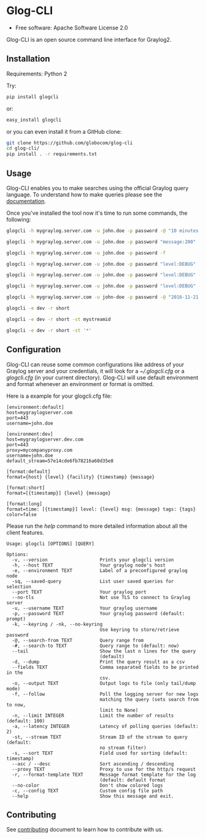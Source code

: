Glog-CLI
===============================

* Free software: Apache Software License 2.0

Glog-CLI is an open source command line interface for Graylog2.

## Installation

Requirements: Python 2

Try:

```bash
pip install glogcli
```

or:

```bash
easy_install glogcli
```

or you can even install it from a GitHub clone:

```bash
git clone https://github.com/globocom/glog-cli
cd glog-cli/
pip install . -r requirements.txt
```

## Usage

Glog-CLI enables you to make searches using the official Graylog query language. To understand how to make queries 
please see the [documentation](http://docs.graylog.org/en/2.1/pages/queries.html).

Once you've installed the tool now it's time to run some commands, the following:

```bash
glogcli -h mygraylog.server.com -u john.doe -p password -@ "10 minutes ago" "source:my-app-server"
```

```bash
glogcli -h mygraylog.server.com -u john.doe -p password "message:200"
```
```bash
glogcli -h mygraylog.server.com -u john.doe -p password -f
```

```bash
glogcli -h mygraylog.server.com -u john.doe -p password "level:DEBUG"
```

```bash
glogcli -h mygraylog.server.com -u john.doe -p password "level:DEBUG" -f
```

```bash
glogcli -h mygraylog.server.com -u john.doe -p password "level:DEBUG" -d --fields timestamp,level,message -o dump.csv
```

```bash
glogcli -h mygraylog.server.com -u john-doe -p password -@ "2016-11-21 00:00:00" -# "2016-11-21 01:00:00" 'message:blabla'
```

```bash
glogcli -e dev -r short
```

```bash
glogcli -e dev -r short -st mystreamid
```

```bash
glogcli -e dev -r short -st '*'
```


## Configuration


Glog-CLI can reuse some common configurations like address of your Graylog server and your credentials, it will look for a
*~/.glogcli.cfg* or a *glogcli.cfg* (in your current directory). Glog-CLI will use default environment and format 
whenever an environment or format is omitted.

Here is a example for your glogcli.cfg file:

```
[environment:default]
host=mygraylogserver.com
port=443
username=john.doe

[environment:dev]
host=mygraylogserver.dev.com
port=443
proxy=mycompanyproxy.com
username=john.doe
default_stream=57e14cde6fb78216a60d35e8

[format:default]
format={host} {level} {facility} {timestamp} {message}
    
[format:short]
format=[{timestamp}] {level} {message}
    
[format:long]
format=time: [{timestamp}] level: {level} msg: {message} tags: {tags}
color=false
```

Please run the *help* command to more detailed information about all the client features.

```
Usage: glogcli [OPTIONS] [QUERY]

Options:
  -v, --version                   Prints your glogcli version
  -h, --host TEXT                 Your graylog node's host
  -e, --environment TEXT          Label of a preconfigured graylog node
  -sq, --saved-query              List user saved queries for selection
  --port TEXT                     Your graylog port
  --no-tls                        Not use TLS to connect to Graylog server
  -u, --username TEXT             Your graylog username
  -p, --password TEXT             Your graylog password (default: prompt)
  -k, --keyring / -nk, --no-keyring
                                  Use keyring to store/retrieve password
  -@, --search-from TEXT          Query range from
  -#, --search-to TEXT            Query range to (default: now)
  --tail                          Show the last n lines for the query
                                  (default)
  -d, --dump                      Print the query result as a csv
  --fields TEXT                   Comma separated fields to be printed in the
                                  csv.
  -o, --output TEXT               Output logs to file (only tail/dump mode)
  -f, --follow                    Poll the logging server for new logs
                                  matching the query (sets search from to now,
                                  limit to None)
  -n, --limit INTEGER             Limit the number of results (default: 100)
  -a, --latency INTEGER           Latency of polling queries (default: 2)
  -st, --stream TEXT              Stream ID of the stream to query (default:
                                  no stream filter)
  -s, --sort TEXT                 Field used for sorting (default: timestamp)
  --asc / --desc                  Sort ascending / descending
  --proxy TEXT                    Proxy to use for the http/s request
  -r, --format-template TEXT      Message format template for the log
                                  (default: default format
  --no-color                      Don't show colored logs
  -c, --config TEXT               Custom config file path
  --help                          Show this message and exit.
  ```

## Contributing
See [contributing](https://github.com/globocom/glog-cli/blob/master/CONTRIBUTING.rst) document to learn how to contribute with us.

